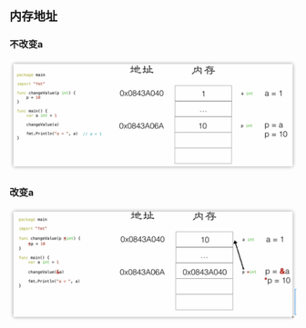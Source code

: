 ## 内存地址

### 不改变a

![image-20210302223821114](指针.assets/image-20210302223821114.png)

### 改变a

![image-20210302224138457](指针.assets/image-20210302224138457.png)